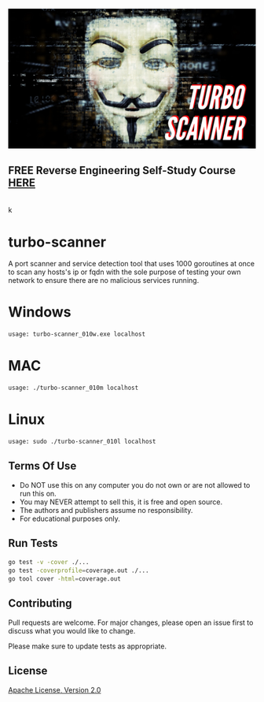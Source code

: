 ![image](https://github.com/mytechnotalent/turbo-scanner/blob/main/turbo-scanner.png?raw=true)

## FREE Reverse Engineering Self-Study Course [HERE](https://github.com/mytechnotalent/Reverse-Engineering-Tutorial)

<br>k

# turbo-scanner
A port scanner and service detection tool that uses 1000 goroutines at once to scan any hosts's ip or fqdn with the sole purpose of testing your own network to ensure there are no malicious services running.

# Windows
```bash
usage: turbo-scanner_010w.exe localhost
```

# MAC
```bash
usage: ./turbo-scanner_010m localhost
```

# Linux
```bash
usage: sudo ./turbo-scanner_010l localhost
```

## Terms Of Use
* Do NOT use this on any computer you do not own or are not allowed to run this on.<br>
* You may NEVER attempt to sell this, it is free and open source.<br>
* The authors and publishers assume no responsibility.<br>
* For educational purposes only.

## Run Tests
```bash
go test -v -cover ./...
go test -coverprofile=coverage.out ./...
go tool cover -html=coverage.out
```

## Contributing
Pull requests are welcome. For major changes, please open an issue first to discuss what you would like to change.

Please make sure to update tests as appropriate.

## License
[Apache License, Version 2.0](https://www.apache.org/licenses/LICENSE-2.0)
